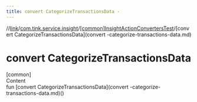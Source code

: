 ```yaml
---
title: convert CategorizeTransactionsData -
---
```

//[link](../../index.md)/[com.tink.service.insight](../index.md)/[[common]InsightActionConvertersTest](index.md)/[convert CategorizeTransactionsData](convert -categorize-transactions-data.md)



# convert CategorizeTransactionsData  
[common]  
Content  
fun [convert CategorizeTransactionsData](convert -categorize-transactions-data.md)()  



